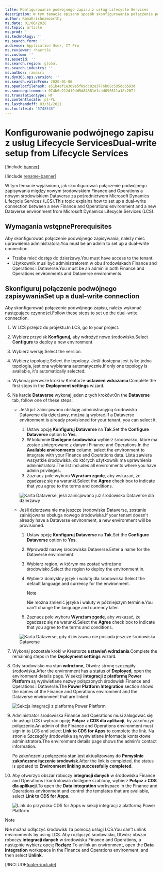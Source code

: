 ```yaml
---
title: Konfigurowanie podwójnego zapisu z usług Lifecycle Services
description: W tym temacie opisano sposób skonfigurowania połączenia podwójnego zapisu z usługi Microsoft Dynamics Lifecycle Services (LCS).
author: RamaKrishnamoorthy
ms.date: 01/06/2020
ms.topic: article
ms.prod: ''
ms.technology: ''
ms.search.form: ''
audience: Application User, IT Pro
ms.reviewer: rhaertle
ms.custom: ''
ms.assetid: ''
ms.search.region: global
ms.search.industry: ''
ms.author: ramasri
ms.dyn365.ops.version: ''
ms.search.validFrom: 2020-01-06
ms.openlocfilehash: e51b4ef1e309e5f89dc82a3776b88c505dc6593d
ms.sourcegitcommit: 074b6e212d19dd5d84881d1cdd096611a18c207f
ms.translationtype: HT
ms.contentlocale: pl-PL
ms.lasthandoff: 03/31/2021
ms.locfileid: "5748548"
---
```

# <a name="dual-write-setup-from-lifecycle-services"></a><span data-ttu-id="03222-103">Konfigurowanie podwójnego zapisu z usług Lifecycle Services</span><span class="sxs-lookup"><span data-stu-id="03222-103">Dual-write setup from Lifecycle Services</span></span>

[!include [banner](../../includes/banner.md)]

[!include [rename-banner](~/includes/cc-data-platform-banner.md)]

<span data-ttu-id="03222-104">W tym temacie wyjaśniono, jak skonfigurować połączenie podwójnego zapisywania między nowym środowiskiem Finance and Operations a nowym środowiskiem Dataverse za pośrednictwem Microsoft Dynamics Lifecycle Services (LCS).</span><span class="sxs-lookup"><span data-stu-id="03222-104">This topic explains how to set up a dual-write connection between a new Finance and Operations environment and a new Dataverse environment from Microsoft Dynamics Lifecycle Services (LCS).</span></span>

## <a name="prerequisites"></a><span data-ttu-id="03222-105">Wymagania wstępne</span><span class="sxs-lookup"><span data-stu-id="03222-105">Prerequisites</span></span>

<span data-ttu-id="03222-106">Aby skonfigurować połączenie podwójnego zapisywania, należy mieć uprawnienia administratora.</span><span class="sxs-lookup"><span data-stu-id="03222-106">You must be an admin to set up a dual-write connection.</span></span>

+ <span data-ttu-id="03222-107">Trzeba mieć dostęp do dzierżawy.</span><span class="sxs-lookup"><span data-stu-id="03222-107">You must have access to the tenant.</span></span>
+ <span data-ttu-id="03222-108">Użytkownik musi być administratorem w obu środowiskach Finance and Operations i Dataverse.</span><span class="sxs-lookup"><span data-stu-id="03222-108">You must be an admin in both Finance and Operations environments and Dataverse environments.</span></span>

## <a name="set-up-a-dual-write-connection"></a><span data-ttu-id="03222-109">Skonfiguruj połączenie podwójnego zapisywania</span><span class="sxs-lookup"><span data-stu-id="03222-109">Set up a dual-write connection</span></span>

<span data-ttu-id="03222-110">Aby skonfigurować połączenie podwójnego zapisu, należy wykonać następujące czynności.</span><span class="sxs-lookup"><span data-stu-id="03222-110">Follow these steps to set up the dual-write connection.</span></span>

1. <span data-ttu-id="03222-111">W LCS przejdź do projektu.</span><span class="sxs-lookup"><span data-stu-id="03222-111">In LCS, go to your project.</span></span>
2. <span data-ttu-id="03222-112">Wybierz przycisk **Konfiguruj**, aby wdrożyć nowe środowisko.</span><span class="sxs-lookup"><span data-stu-id="03222-112">Select **Configure** to deploy a new environment.</span></span>
3. <span data-ttu-id="03222-113">Wybierz wersję.</span><span class="sxs-lookup"><span data-stu-id="03222-113">Select the version.</span></span> 
4. <span data-ttu-id="03222-114">Wybierz topologię.</span><span class="sxs-lookup"><span data-stu-id="03222-114">Select the topology.</span></span> <span data-ttu-id="03222-115">Jeśli dostępna jest tylko jedna topologia, jest ona wybierana automatycznie.</span><span class="sxs-lookup"><span data-stu-id="03222-115">If only one topology is available, it's automatically selected.</span></span>
5. <span data-ttu-id="03222-116">Wykonaj pierwsze kroki w Kreatorze **ustawień wdrażania**.</span><span class="sxs-lookup"><span data-stu-id="03222-116">Complete the first steps in the **Deployment settings** wizard.</span></span>
6. <span data-ttu-id="03222-117">Na karcie **Dataverse** wykonaj jeden z tych kroków:</span><span class="sxs-lookup"><span data-stu-id="03222-117">On the **Dataverse** tab, follow one of these steps:</span></span>

    - <span data-ttu-id="03222-118">Jeśli już zainicjowano obsługę administracyjną środowiska Dataverse dla dzierżawy, można ją wybrać.</span><span class="sxs-lookup"><span data-stu-id="03222-118">If a Dataverse environment is already provisioned for your tenant, you can select it.</span></span>

        1. <span data-ttu-id="03222-119">Ustaw opcję **Konfiguruj Dataverse** na **Tak**.</span><span class="sxs-lookup"><span data-stu-id="03222-119">Set the **Configure Dataverse** option to **Yes**.</span></span>
        2. <span data-ttu-id="03222-120">W kolumnie **Dostępne środowiska** wybierz środowisko, które ma zostać zintegrowane z danymi Finance and Operations.</span><span class="sxs-lookup"><span data-stu-id="03222-120">In the **Available environments** column, select the environment to integrate with your Finance and Operations data.</span></span> <span data-ttu-id="03222-121">Lista zawiera wszystkie środowiska, do których użytkownik ma uprawnienia administratora.</span><span class="sxs-lookup"><span data-stu-id="03222-121">The list includes all environments where you have admin privileges.</span></span>
        3. <span data-ttu-id="03222-122">Zaznacz pole wyboru **Wyrażam zgodę**, aby wskazać, że zgadzasz się na warunki.</span><span class="sxs-lookup"><span data-stu-id="03222-122">Select the **Agree** check box to indicate that you agree to the terms and conditions.</span></span>

        ![Karta Dataverse, jeśli zainicjowano już środowisko Dataverse dla dzierżawy](../dual-write/media/lcs_setup_1.png)

    - <span data-ttu-id="03222-124">Jeśli dzierżawa nie ma jeszcze środowiska Dataverse, zostanie zainicjowana obsługa nowego środowiska.</span><span class="sxs-lookup"><span data-stu-id="03222-124">If your tenant doesn't already have a Dataverse environment, a new environment will be provisioned.</span></span>

        1. <span data-ttu-id="03222-125">Ustaw opcję **Konfiguruj Dataverse** na **Tak**.</span><span class="sxs-lookup"><span data-stu-id="03222-125">Set the **Configure Dataverse** option to **Yes**.</span></span>
        2. <span data-ttu-id="03222-126">Wprowadź nazwę środowiska Dataverse.</span><span class="sxs-lookup"><span data-stu-id="03222-126">Enter a name for the Dataverse environment.</span></span>
        3. <span data-ttu-id="03222-127">Wybierz region, w którym ma zostać wdrożone środowisko.</span><span class="sxs-lookup"><span data-stu-id="03222-127">Select the region to deploy the environment in.</span></span>
        4. <span data-ttu-id="03222-128">Wybierz domyślny język i walutę dla środowiska.</span><span class="sxs-lookup"><span data-stu-id="03222-128">Select the default language and currency for the environment.</span></span>

            > [!NOTE]
            > <span data-ttu-id="03222-129">Nie można zmienić języka i waluty w późniejszym terminie.</span><span class="sxs-lookup"><span data-stu-id="03222-129">You can't change the language and currency later.</span></span>

        5. <span data-ttu-id="03222-130">Zaznacz pole wyboru **Wyrażam zgodę**, aby wskazać, że zgadzasz się na warunki.</span><span class="sxs-lookup"><span data-stu-id="03222-130">Select the **Agree** check box to indicate that you agree to the terms and conditions.</span></span>

        ![Karta Dataverse, gdy dzierżawca nie posiada jeszcze środowiska Dataverse](../dual-write/media/lcs_setup_2.png)

7. <span data-ttu-id="03222-132">Wykonaj pozostałe kroki w Kreatorze **ustawień wdrażania**.</span><span class="sxs-lookup"><span data-stu-id="03222-132">Complete the remaining steps in the **Deployment settings** wizard.</span></span>
8. <span data-ttu-id="03222-133">Gdy środowisko ma stan **wdrożone**, Otwórz stronę szczegóły środowiska.</span><span class="sxs-lookup"><span data-stu-id="03222-133">After the environment has a status of **Deployed**, open the environment details page.</span></span> <span data-ttu-id="03222-134">W sekcji **integracji z platformą Power Platform** są wyświetlane nazwy połączonych środowisk Finance and Operations i Dataverse.</span><span class="sxs-lookup"><span data-stu-id="03222-134">The **Power Platform Integration** section shows the names of the Finance and Operations environment and the Dataverse environment that are linked.</span></span>

    ![Sekcja integracji z platformą Power Platform](../dual-write/media/lcs_setup_3.png)

9. <span data-ttu-id="03222-136">Administrator środowiska Finance and Operations musi zalogować się do usługi LCS i wybrać opcję **Połącz z CDS dla aplikacji**, by zakończyć połączenie.</span><span class="sxs-lookup"><span data-stu-id="03222-136">An admin of the Finance and Operations environment must sign in to LCS and select **Link to CDS for Apps** to complete the link.</span></span> <span data-ttu-id="03222-137">Na stronie Szczegóły środowiska są wyświetlane informacje kontaktowe administratora.</span><span class="sxs-lookup"><span data-stu-id="03222-137">The environment details page shows the admin's contact information.</span></span>

    <span data-ttu-id="03222-138">Po zakończeniu połączenia stan jest aktualizowany do **Pomyślnie zakończone łączenie środowisk**.</span><span class="sxs-lookup"><span data-stu-id="03222-138">After the link is completed, the status is updated to **Environment linking successfully completed**.</span></span>

10. <span data-ttu-id="03222-139">Aby otworzyć obszar roboczy **integracji danych** w środowisku Finance and Operations i kontrolować dostępne szablony, wybierz **Połącz z CDS dla aplikacji**.</span><span class="sxs-lookup"><span data-stu-id="03222-139">To open the **Data integration** workspace in the Finance and Operations environment and control the templates that are available, select **Link to CDS for Apps**.</span></span>

    ![Link do przycisku CDS for Apps w sekcji integracji z platformą Power Platform](../dual-write/media/lcs_setup_4.png)

> [!NOTE]
> <span data-ttu-id="03222-141">Nie można odłączyć środowisk za pomocą usługi LCS.</span><span class="sxs-lookup"><span data-stu-id="03222-141">You can't unlink environments by using LCS.</span></span> <span data-ttu-id="03222-142">Aby rozłączyć środowisko, Otwórz obszar roboczy **integracji danych** w środowisku Finance and Operations, a następnie wybierz opcję **Rozłącz**.</span><span class="sxs-lookup"><span data-stu-id="03222-142">To unlink an environment, open the **Data integration** workspace in the Finance and Operations environment, and then select **Unlink**.</span></span>



[!INCLUDE[footer-include](../../../../includes/footer-banner.md)]